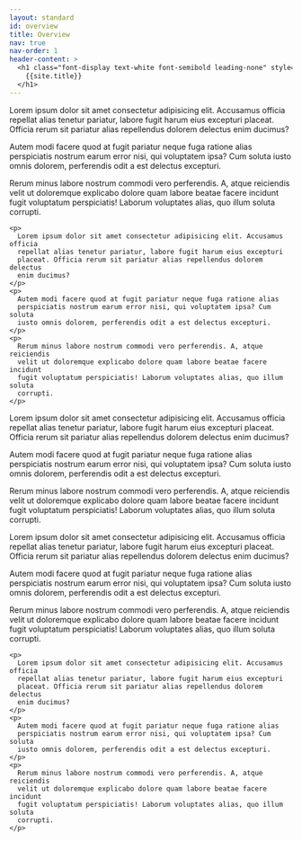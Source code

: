 ```yaml
---
layout: standard
id: overview
title: Overview
nav: true
nav-order: 1
header-content: >
  <h1 class="font-display text-white font-semibold leading-none" style="font-size: 5rem;">
    {{site.title}}
  </h1>
---
```


<div class="content-spacing">
  <div class="content-padding">
    <p>
      Lorem ipsum dolor sit amet consectetur adipisicing elit. Accusamus officia
      repellat alias tenetur pariatur, labore fugit harum eius excepturi
      placeat. Officia rerum sit pariatur alias repellendus dolorem delectus
      enim ducimus?
    </p>
    <p>
      Autem modi facere quod at fugit pariatur neque fuga ratione alias
      perspiciatis nostrum earum error nisi, qui voluptatem ipsa? Cum soluta
      iusto omnis dolorem, perferendis odit a est delectus excepturi.
    </p>
    <p>
      Rerum minus labore nostrum commodi vero perferendis. A, atque reiciendis
      velit ut doloremque explicabo dolore quam labore beatae facere incidunt
      fugit voluptatum perspiciatis! Laborum voluptates alias, quo illum soluta
      corrupti.
    </p>

    <p>
      Lorem ipsum dolor sit amet consectetur adipisicing elit. Accusamus officia
      repellat alias tenetur pariatur, labore fugit harum eius excepturi
      placeat. Officia rerum sit pariatur alias repellendus dolorem delectus
      enim ducimus?
    </p>
    <p>
      Autem modi facere quod at fugit pariatur neque fuga ratione alias
      perspiciatis nostrum earum error nisi, qui voluptatem ipsa? Cum soluta
      iusto omnis dolorem, perferendis odit a est delectus excepturi.
    </p>
    <p>
      Rerum minus labore nostrum commodi vero perferendis. A, atque reiciendis
      velit ut doloremque explicabo dolore quam labore beatae facere incidunt
      fugit voluptatum perspiciatis! Laborum voluptates alias, quo illum soluta
      corrupti.
    </p>

  </div>
  <div class="content-padding content-border">
    <p>
      Lorem ipsum dolor sit amet consectetur adipisicing elit. Accusamus officia
      repellat alias tenetur pariatur, labore fugit harum eius excepturi
      placeat. Officia rerum sit pariatur alias repellendus dolorem delectus
      enim ducimus?
    </p>
    <p>
      Autem modi facere quod at fugit pariatur neque fuga ratione alias
      perspiciatis nostrum earum error nisi, qui voluptatem ipsa? Cum soluta
      iusto omnis dolorem, perferendis odit a est delectus excepturi.
    </p>
    <p>
      Rerum minus labore nostrum commodi vero perferendis. A, atque reiciendis
      velit ut doloremque explicabo dolore quam labore beatae facere incidunt
      fugit voluptatum perspiciatis! Laborum voluptates alias, quo illum soluta
      corrupti.
    </p>
  </div>
  <div class="content-padding content-border">
    <p>
      Lorem ipsum dolor sit amet consectetur adipisicing elit. Accusamus officia
      repellat alias tenetur pariatur, labore fugit harum eius excepturi
      placeat. Officia rerum sit pariatur alias repellendus dolorem delectus
      enim ducimus?
    </p>
    <p>
      Autem modi facere quod at fugit pariatur neque fuga ratione alias
      perspiciatis nostrum earum error nisi, qui voluptatem ipsa? Cum soluta
      iusto omnis dolorem, perferendis odit a est delectus excepturi.
    </p>
    <p>
      Rerum minus labore nostrum commodi vero perferendis. A, atque reiciendis
      velit ut doloremque explicabo dolore quam labore beatae facere incidunt
      fugit voluptatum perspiciatis! Laborum voluptates alias, quo illum soluta
      corrupti.
    </p>

    <p>
      Lorem ipsum dolor sit amet consectetur adipisicing elit. Accusamus officia
      repellat alias tenetur pariatur, labore fugit harum eius excepturi
      placeat. Officia rerum sit pariatur alias repellendus dolorem delectus
      enim ducimus?
    </p>
    <p>
      Autem modi facere quod at fugit pariatur neque fuga ratione alias
      perspiciatis nostrum earum error nisi, qui voluptatem ipsa? Cum soluta
      iusto omnis dolorem, perferendis odit a est delectus excepturi.
    </p>
    <p>
      Rerum minus labore nostrum commodi vero perferendis. A, atque reiciendis
      velit ut doloremque explicabo dolore quam labore beatae facere incidunt
      fugit voluptatum perspiciatis! Laborum voluptates alias, quo illum soluta
      corrupti.
    </p>

  </div>
</div>
